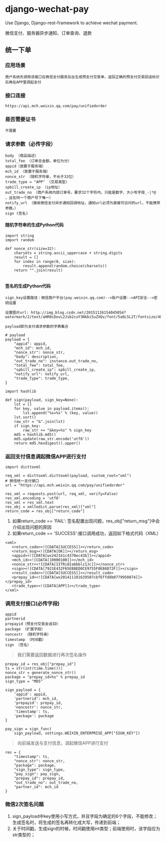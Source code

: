 # django-wechat-pay
Use Django, Django-rest-framework to achieve wechat payment.

微信支付、服务器异步通知、订单查询、退款

## 统一下单

### 应用场景

    商户系统先调用该接口在微信支付服务后台生成预支付交易单，返回正确的预支付交易回话标识后再在APP里调起支付

### 接口连接
    
    https://api.mch.weixin.qq.com/pay/unifiedorder

### 是否需要证书
    
    不需要

### 请求参数（必传字段）
    
    body （商品描述）
    total_fee （订单总金额，单位为分）
    appid（放置于服务端）
    mch_id （放置于服务端）
    nonce_str （随机字符串，不长于32位）
    trade_type = "APP" （交易类型）
    spbill_create_ip （ip地址）
    out_trade_no （商户系统内部订单号，要求32个字符内，只能是数字、大小写字母_-|*@ ，且在同一个商户号下唯一）
    notify_url （接收微信支付异步通知回调地址，通知url必须为直接可访问的url，不能携带参数。）
    sign (签名)
    

#### 随机字符串的生成Python代码

```
import string
import random

def nonce_str(size=32):
    charsets = string.ascii_uppercase + string.digits
    result = []
    for index in range(0, size):
        result.append(random.choice(charsets))
    return "".join(result)
    
```

#### 签名的生成Python代码
    sign_key设置路径：微信商户平台(pay.weixin.qq.com)-->账户设置-->API安全-->密钥设置
    
    设置图片url: http://img.blog.csdn.net/20151126154045054?watermark/2/text/aHR0cDovL2Jsb2cuY3Nkbi5uZXQv/font/5a6L5L2T/fontsize/400/fill/I0JBQkFCMA==/dissolve/70/gravity/Center

    payload即为支付请求参数的字典集合

```
# payload
payload = {
    "appid": appid,
    "mch_id": mch_id,
    "nonce_str": nonce_str,
    "body": description,
    "out_trade_no": instance.out_trade_no,
    "total_fee": total_fee,
    "spbill_create_ip": spbill_create_ip,
    "notify_url": notify_url,
    "trade_type": trade_type,
}
```

```
import hashlib

def sign(payload, sign_key=None):
    lst = []
    for key, value in payload.items():
        lst.append("%s=%s" % (key, value))
    lst.sort()
    raw_str = "&".join(lst)
    if sign_key:
        raw_str += "&key=%s" % sign_key
    md5 = hashlib.md5()
    md5.update(raw_str.encode('utf8'))
    return md5.hexdigest().upper()
```

### 返回支付信息调起微信APP进行支付
```
import dicttoxml

req_xml = dicttoxml.dicttoxml(payload, custom_root="xml")
# 微信统一支付接口
url = "https://api.mch.weixin.qq.com/pay/unifiedorder"

res_xml = requests.post(url, req_xml, verify=False)
res_xml.encoding = 'utf8'
res_xml = res_xml.text
res_obj = xmltodict.parse(res_xml)["xml"]
return_code = res_obj["return_code"]
```
1. 如果return_code == 'FAIL': 签名配置出现问题，res_obj["return_msg"]中会介绍出现问题的原因
2. 如果return_code == 'SUCCESS':接口调用成功，返回如下格式代码（XML）
```
<xml>
   <return_code><![CDATA[SUCCESS]]></return_code>
   <return_msg><![CDATA[OK]]></return_msg>
   <appid><![CDATA[wx2421b1c4370ec43b]]></appid>
   <mch_id><![CDATA[10000100]]></mch_id>
   <nonce_str><![CDATA[IITRi8Iabbblz1Jc]]></nonce_str>
   <sign><![CDATA[7921E432F65EB8ED0CE9755F0E86D72F]]></sign>
   <result_code><![CDATA[SUCCESS]]></result_code>
   <prepay_id><![CDATA[wx201411101639507cbf6ffd8b0779950874]]></prepay_id>
   <trade_type><![CDATA[APP]]></trade_type>
</xml>
```
### 调用支付接口(必传字段)
    appid
    partnerid
    prepayid（预支付交易会话ID）
    package （扩展字段）
    noncestr （随机字符串）
    timestamp （时间戳）
    sign （签名）

> 我们需要返回数据进行再次签名操作

```
prepay_id = res_obj["prepay_id"]
ts = str(int(time.time()))
nonce_str = generate_nonce_str()
package = "prepay_id=%s" % prepay_id
sign_type = "MD5"

sign_payload = {
    'appid': appid,
    'partnerid': mch_id,
    'prepayid': prepay_id,
    'noncestr': nonce_str,
    'timestamp': ts,
    'package': package
}

pay_sign = sign_func(
    sign_payload, settings.WEIXIN_ENTERPRISE_APP["SIGN_KEY"])

```
> 向前端发送与支付信息，调起微信APP进行支付

```
res = {
    "timestamp": ts,
    "nonce_str": nonce_str,
    "package": package,
    "sign_type": sign_type,
    "pay_sign": pay_sign,
    "prepay_id": prepay_id,
    "out_trade_no": out_trade_no,
    "partner_id": mch_id
}
```

### 微信2次签名问题

1. sign_payload中key使用小写方式，并且字段为确定的6个字段，不能修改；生成签名时，将生成的签名再转化成大写，传递到前端；
2. 关于时间戳，生成sign的时候，时间戳使用int类型；前端使用时，该字段应为str类型的；


